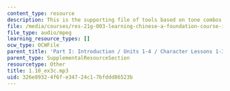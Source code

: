 ```yaml
---
content_type: resource
description: This is the supporting file of tools based on tone combos.
file: /media/courses/res-21g-003-learning-chinese-a-foundation-course-in-mandarin-spring-2011/326e89324f6fe34724c17bfddd86523b_1.10_ex3c.mp3
file_type: audio/mpeg
learning_resource_types: []
ocw_type: OCWFile
parent_title: 'Part I: Introduction / Units 1-4 / Character Lessons 1-3'
parent_type: SupplementalResourceSection
resourcetype: Other
title: 1.10_ex3c.mp3
uid: 326e8932-4f6f-e347-24c1-7bfddd86523b
---
```

